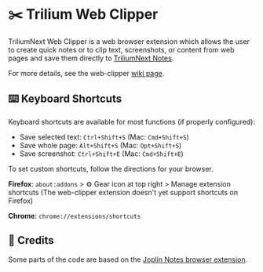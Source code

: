 # ✂️ Trilium Web Clipper

TriliumNext Web Clipper is a web browser extension which allows the user to create quick notes or to clip text, screenshots, or content from web pages and save them directly to [TriliumNext Notes](https://github.com/TriliumNext/Notes/issues?q=is%3Aopen+is%3Aissue+label%3Aweb-clipper).

For more details, see the web-clipper [wiki page](https://triliumnext.github.io/Docs/Wiki/web-clipper.html).

## ⌨️ Keyboard Shortcuts

Keyboard shortcuts are available for most functions (if properly configured):

* Save selected text: `Ctrl+Shift+S` (Mac: `Cmd+Shift+S`)
* Save whole page: `Alt+Shift+S` (Mac: `Opt+Shift+S`)
* Save screenshot: `Ctrl+Shift+E` (Mac: `Cmd+Shift+E`)

To set custom shortcuts, follow the directions for your browser.

**Firefox**: `about:addons` > ⚙️ Gear icon at top right  > Manage extension shortcuts (The web-clipper extension doesn't yet support shortcuts on Firefox)

**Chrome**: `chrome://extensions/shortcuts`

## 🙏 Credits

Some parts of the code are based on the [Joplin Notes browser extension](https://github.com/laurent22/joplin/tree/master/Clipper).
